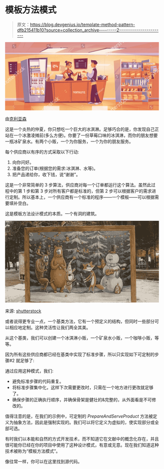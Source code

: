 # 模板方法模式

> 原文：<https://blog.devgenius.io/template-method-pattern-dfb215411b10?source=collection_archive---------2----------------------->

![](img/b6ef38e6bfed45930072bb9882719a30.png)

由[克利亚森](https://www.shutterstock.com/image-vector/japanese-konbini-shop-seller-give-products-1932080504)

这是一个炎热的仲夏，你只想吃一个巨大的冰淇淋。足够巧合的是，你发现自己正站在一个冰激凌摊前(多么方便)。你要了一份草莓口味的冰淇淋，而你的朋友想要一瓶冰矿泉水。有两个小贩，一个为你服务，一个为你的朋友服务。

每个供应商以有序的方式采取以下行动:

1.  向你问好。
2.  准备您的订单(根据您的需求:冰淇淋、水等)。
3.  把产品递给你，收下钱，说“谢谢”。

这是一个非常简单的 3 步算法，供应商对每一个订单都运行这个算法。虽然此过程中的第 1 步和第 3 步对所有客户都是标准的，但第 2 步可以根据客户的需求进行定制。所以基本上，一个供应商有一个标准的程序——一个模板——可以根据需要填补空白。

这是模板方法设计模式的本质。一个有洞的建筑。

![](img/c0d62bcb093bec1cb8e86c253e272e18.png)

来源: [shutterstock](https://www.shutterstock.com/video/clip-12901958-malmo-sweden---circa-2015panning-put-your)

或者说得更专业一点，一个基类方法，它有一个预定义的结构，但同时一些部分可以相应地定制。这种灵活性让我们两全其美。

从这个基类，我们可以创建一个冰淇淋小贩，一个矿泉水小贩，一个咖啡小贩，等等。

因为所有这些供应商都已经在基类中实现了标准步骤，所以只实现如下可定制的步骤#2 就足够了:

通过应用这种模式，我们:

*   避免标准步骤的代码重复。
*   将标准步骤集中化，这样下次需要更改时，只需在一个地方进行更改就足够了。
*   确保步骤的正确执行顺序，并确保骨架是健壮的&完整的，从外面看是不可修改的。

值得注意的是，在我们的示例中，可定制的 *PrepareAndServeProduct* 方法被定义为抽象方法，因此是强制实现的。我们可以将它定义为虚拟的，使实现部分或全部可选。

有时我们以本能和自然的方式开发技术，而不知道它在文献中的概念化存在，并且很可能你已经在你的项目中使用了这种设计模式，有意或无意。现在我们知道这种技术被称为“模板方法模式”。

像往常一样，你可以在这里找到源代码。